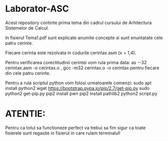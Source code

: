 # Laborator-ASC

Acest repository continte prima tema din cadrul cursului de Arhitectura Sistemelor de Calcul.

In fisierul Tema1.pdf sunt explicate anumite concepte si sunt enuntatate cele patru cerinte.

Fiecare cerinta este rezolvata in codurile cerintax.asm (x = 1,4).

Pentru verificarea corectitudinii cerintei vom rula prima data: as --32 cerintax.asm -o cerintax.o , gcc -m32 cerintax.o -o cerintax pentru fiecare din cele patru cerinte.

Pentru a rula scriptul python vom folosi urmatoarele comenzi:
sudo apt install python2
wget https://bootstrap.pypa.io/pip/2.7/get-pip.py
sudo python2 get-pip.py
pip2 install pwn
pip2 install pathlib2
python2 script.py

# ATENTIE:

Pentru ca totul sa functioneze perfect va trebui sa fim sigur ca toate fisierele sunt regasite in fisierul in care rulam terminalul!
